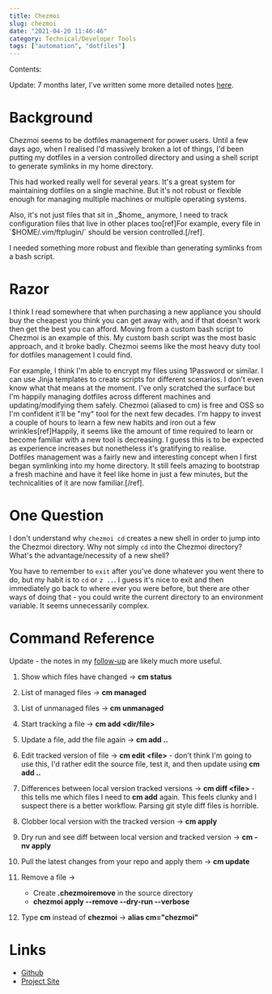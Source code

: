 ```yaml
---
title: Chezmoi
slug: chezmoi
date: "2021-04-20 11:46:46"
category: Technical/Developer Tools
tags: ["automation", "dotfiles"]
---
```


Contents:
<TOCInline toc={props.toc} exclude="Overview" toHeading={2} />

Update: 7 months later, I've written some more detailed notes
[here](more-chezmoi).

# Background

Chezmoi seems to be dotfiles management for power users. Until a few days ago,
when I realised I'd massively broken a lot of things, I'd been putting my
dotfiles in a version controlled directory and using a shell script to generate
symlinks in my home directory.

This had worked really well for several years. It's a great system for
maintaining dotfiles on a single machine. But it's not robust or flexible enough
for managing multiple machines or multiple operating systems.

Also, it's not just files that sit in _$home_ anymore, I need to track
configuration files that live in other places too[ref]For example, every file
in `$HOME/.vim/ftplugin/` should be version controlled.[/ref].

I needed something more robust and flexible than generating symlinks from a
bash script.

# Razor

I think I read somewhere that when purchasing a new appliance you should buy
the cheapest you think you can get away with, and if that doesn't work then get
the best you can afford. Moving from a custom bash script to Chezmoi is an
example of this. My custom bash script was the most basic approach, and it
broke badly. Chezmoi seems like the most heavy duty tool for dotfiles management
I could find.

For example, I think I'm able to encrypt my files using 1Password or similar.
I can use Jinja templates to create scripts for different scenarios. I
don't even know what that means at the moment. I've only scratched the surface
but I'm happily managing dotfiles across different machines and
updating/modifying them safely. Chezmoi (aliased to cm) is free and OSS so I'm
confident it'll be "my" tool for the next few decades. I'm happy to invest a
couple of hours to learn a few new habits and iron out a few
wrinkles[ref]Happily, it seems like the amount of time required to learn or
become familiar with a new tool is decreasing. I guess this is to be expected
as experience increases but nonetheless it's gratifying to realise.<br class="mb-3">Dotfiles
management was a fairly new and interesting concept when I first began
symlinking into my home directory. It still feels amazing to bootstrap a fresh
machine and have it feel like home in just a few minutes, but the
technicalities of it are now familiar.[/ref].

# One Question

I don't understand why `chezmoi cd` creates a new shell in order to jump into the
Chezmoi directory. Why not simply `cd` into the Chezmoi directory? What's the
advantage/necessity of a new shell?

You have to remember to `exit` after you've done whatever you went there to do,
but my habit is to `cd` or `z ..`. I guess it's nice to exit and then
immediately go back to where ever you were before, but there are other ways of
doing that - you could write the current directory to an environment variable.
It seems unnecessarily complex.

# Command Reference

Update - the notes in my [follow-up](more-chezmoi) are likely much more useful.

1.  Show which files have changed → **cm status**

1.  List of managed files → **cm managed**

1.  List of unmanaged files → **cm unmanaged**

1.  Start tracking a file → **cm add <dir/file>**

1.  Update a file, add the file again → **cm add ..**

1.  Edit tracked version of file → **cm edit &lt;file&gt;** - don't think I'm going to
    use this, I'd rather edit the source file, test it, and then update using
    **cm add ..**

1.  Differences between local version tracked versions → **cm diff &lt;file&gt;** -
    this tells me which files I need to **cm add** again. This feels clunky and I
    suspect there is a better workflow. Parsing git style diff files is
    horrible.

1.  Clobber local version with the tracked version → **cm apply**

1.  Dry run and see diff between local version and tracked version → **cm -nv apply**

1.  Pull the latest changes from your repo and apply them → **cm update**

1.  Remove a file →

    - Create **.chezmoiremove** in the source directory
    - **chezmoi apply --remove --dry-run --verbose**

1.  Type **cm** instead of **chezmoi** → **alias cm="chezmoi"**

# Links

- [Github](https://github.com/twpayne/chezmoi)
- [Project Site](https://www.chezmoi.io/)
